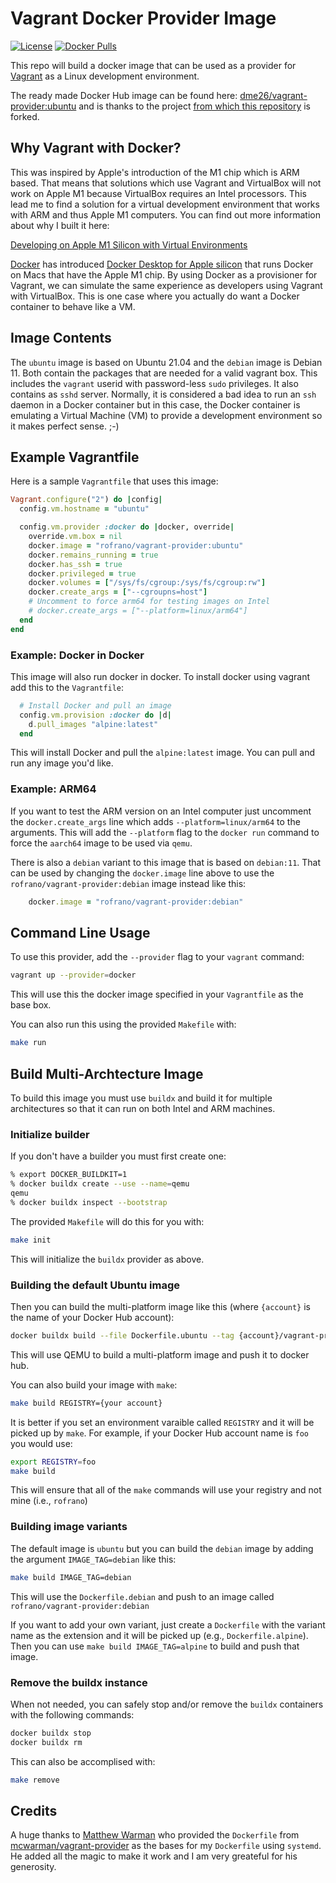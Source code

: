 # Vagrant Docker Provider Image

[![License](https://img.shields.io/badge/License-Apache%202.0-blue.svg)](https://opensource.org/licenses/Apache-2.0)
[![Docker Pulls](https://img.shields.io/docker/pulls/dme26/vagrant-provider?logo=docker&label=docker%20pulls%20%2F%20vagrant-provider)](https://hub.docker.com/repository/docker/dme26/vagrant-provider)

This repo will build a docker image that can be used as a provider for [Vagrant](https://www.vagrantup.com) as a Linux development environment.

The ready made Docker Hub image can be found here: [dme26/vagrant-provider:ubuntu](https://hub.docker.com/repository/docker/dme26/vagrant-provider) and is thanks to the project [from which this repository](https://github.com/rofrano/vagrant-docker-provider) is forked.


## Why Vagrant with Docker?

 This was inspired by Apple's introduction of the M1 chip which is ARM based. That means that solutions which use Vagrant and VirtualBox will not work on Apple M1 because VirtualBox requires an Intel processors. This lead me to find a solution for a virtual development environment that works with ARM and thus Apple M1 computers. You can find out more information about why I built it here:

[Developing on Apple M1 Silicon with Virtual Environments](https://johnrofrano.medium.com/developing-on-apple-m1-silicon-with-virtual-environments-4f5f0765fd2f)

[Docker](https://www.docker.com) has introduced [Docker Desktop for Apple silicon](https://docs.docker.com/docker-for-mac/apple-silicon/) that runs Docker on Macs that have the Apple M1 chip. By using Docker as a provisioner for Vagrant, we can simulate the same experience as developers using Vagrant with VirtualBox. This is one case where you actually do want a Docker container to behave like a VM.

## Image Contents

The `ubuntu` image is based on Ubuntu 21.04 and the `debian` image is Debian 11. Both contain the packages that are needed for a valid vagrant box. This includes the `vagrant` userid with password-less `sudo` privileges. It also contains as `sshd` server. Normally, it is considered a bad idea to run an `ssh` daemon in a Docker container but in this case, the Docker container is emulating a Virtual Machine (VM) to provide a development environment so it makes perfect sense. ;-)

## Example Vagrantfile

Here is a sample `Vagrantfile` that uses this image:

```ruby
Vagrant.configure("2") do |config|
  config.vm.hostname = "ubuntu"

  config.vm.provider :docker do |docker, override|
    override.vm.box = nil
    docker.image = "rofrano/vagrant-provider:ubuntu"
    docker.remains_running = true
    docker.has_ssh = true
    docker.privileged = true
    docker.volumes = ["/sys/fs/cgroup:/sys/fs/cgroup:rw"]
    docker.create_args = ["--cgroupns=host"]
    # Uncomment to force arm64 for testing images on Intel
    # docker.create_args = ["--platform=linux/arm64"]     
  end  
end
```

### Example: Docker in Docker

This image will also run docker in docker. To install docker using vagrant add this to the `Vagrantfile`:

```ruby
  # Install Docker and pull an image
  config.vm.provision :docker do |d|
    d.pull_images "alpine:latest"
  end
```

This will install Docker and pull the `alpine:latest` image. You can pull and run any image you'd like.

### Example: ARM64

If you want to test the ARM version on an Intel computer just uncomment the `docker.create_args` line which adds `--platform=linux/arm64` to the arguments. This will add the `--platform` flag to the `docker run` command to force the `aarch64` image to be used via `qemu`.

There is also a `debian` variant to this image that is based on `debian:11`. That can be used by changing the `docker.image` line above to use the `rofrano/vagrant-provider:debian` image instead like this:

```ruby
    docker.image = "rofrano/vagrant-provider:debian"
```

## Command Line Usage

To use this provider, add the `--provider` flag to your `vagrant` command:

```sh
vagrant up --provider=docker
```

This will use this the docker image specified in your `Vagrantfile` as the base box.

You can also run this using the provided `Makefile` with:

```sh
make run
```

## Build Multi-Archtecture Image

To build this image you must use `buildx` and build it for multiple architectures so that it can run on both Intel and ARM machines.

### Initialize builder

If you don't have a builder you must first create one:

```sh
% export DOCKER_BUILDKIT=1
% docker buildx create --use --name=qemu
qemu
% docker buildx inspect --bootstrap
```

The provided `Makefile` will do this for you with:

```sh
make init
```

This will initialize the `buildx` provider as above.

### Building the default Ubuntu image

Then you can build the multi-platform image like this (where `{account}` is the name of your Docker Hub account):

```sh
docker buildx build --file Dockerfile.ubuntu --tag {account}/vagrant-provider:ubuntu --platform=linux/amd64,linux/arm64 --push .
```

This will use QEMU to build a multi-platform image and push it to docker hub.

You can also build your image with `make`:

```sh
make build REGISTRY={your account}
```

It is better if you set an environment varaible called `REGISTRY` and it will be picked up by `make`. For example, if your Docker Hub account name is `foo` you would use:

```sh
export REGISTRY=foo
make build
```

This will ensure that all of the `make` commands will use your registry and not mine (i.e., `rofrano`)

### Building image variants

The default image is `ubuntu` but you can build the `debian` image by adding the argument `IMAGE_TAG=debian` like this:

```sh
make build IMAGE_TAG=debian
```

This will use the `Dockerfile.debian` and push to an image called `rofrano/vagrant-provider:debian`

If you want to add your own variant, just create a `Dockerfile` with the variant name as the extension and it will be picked up (e.g., `Dockerfile.alpine`). Then you can use `make build IMAGE_TAG=alpine` to build and push that image.

### Remove the buildx instance

When not needed, you can safely stop and/or remove the `buildx` containers with the following commands:

```sh
docker buildx stop
docker buildx rm
```

This can also be accomplised with:

```sh
make remove
```

## Credits

A huge thanks to [Matthew Warman](http://warman.io) who provided the `Dockerfile` from [mcwarman/vagrant-provider](https://github.com/mcwarman/vagrant-docker-provider) as the bases for my `Dockerfile` using `systemd`. He added all the magic to make it work and I am very greateful for his generosity.

